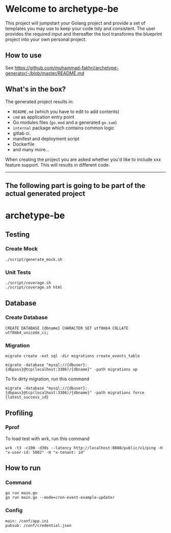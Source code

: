 <!-- BEGIN __DO_NOT_INCLUDE__ -->

# Welcome to archetype-be

This project will jumpstart your Golang project and provide a set of templates you may use to keep your code tidy and consistent. The user provides the required input and thereafter the tool transforms the blueprint project into your own personal project.

## How to use

See https://github.com/muhammad-fakhri/archetype-generator/-/blob/master/README.md

## What's in the box?

The generated project results in:

- `README.md` (which you have to edit to add contents)
- `cmd` as application entry point
- Go modules files (`go.mod` and a generated `go.sum`)
- `internal` package which contains common logic
- gitlab ci.
- manifest and deployment script
- Dockerfile
- and many more...

When creating the project you are asked whether you'd like to include xxx feature support. This will results in different code.

---

## The following part is going to be part of the actual generated project

<!-- This section will be generated for the new project -->
<!-- END __DO_NOT_INCLUDE__ -->

# archetype-be

## Testing

### Create Mock

```
./script/generate_mock.sh
```

### Unit Tests

```
./script/coverage.sh
./script/coverage.sh html
```

## Database

### Create Database

```
CREATE DATABASE {dbname} CHARACTER SET utf8mb4 COLLATE utf8mb4_unicode_ci;
```

### Migration

```
migrate create -ext sql -dir migrations create_events_table
```

```
migrate -database "mysql://{dbuser}:{dbpass}@tcp(localhost:3306)/{dbname}" -path migrations up
```

To fix dirty migration, run this command

```
migrate -database "mysql://{dbuser}:{dbpass}@tcp(localhost:3306)/{dbname}" -path migrations force {latest_success_id}
```

## Profiling

### Pprof

To load test with wrk, run this command

```
wrk -t3 -c100 -d30s --latency http://localhost:8080/public/v1/ping -H "x-user-id: 5002" -H "x-tenant: id"
```

## How to run

### Command

```
go run main.go
go run main.go --mode=cron-event-example-updater
```

### Config

```
main: /conf/app.ini
pubsub: /conf/credential.json
```
